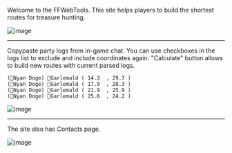 Welcome to the FFWebTools. This site helps players to build the shortest routes for treasure hunting.

![image](https://github.com/user-attachments/assets/a0e828ea-ffb5-4710-9e60-2640ba14dca8)

***

Copypaste party logs from in-game chat. You can use checkboxes in the logs list to exclude and include coordinates again. 
"Calculate" button allows to build new routes with current parsed logs.

```
(Nyan Doge) Garlemald ( 14.3  , 29.7 )
(Nyan Doge) Garlemald ( 17.9  , 28.3 )
(Nyan Doge) Garlemald ( 21.9  , 25.9 )
(Nyan Doge) Garlemald ( 25.6  , 24.2 )
```

![image](https://github.com/user-attachments/assets/a7b94e1d-674d-444c-95d8-defd1168fd81)

***

The site also has Contacts page.

![image](https://github.com/user-attachments/assets/a27b29a9-218f-4c4a-9f8f-c6e895613428)
